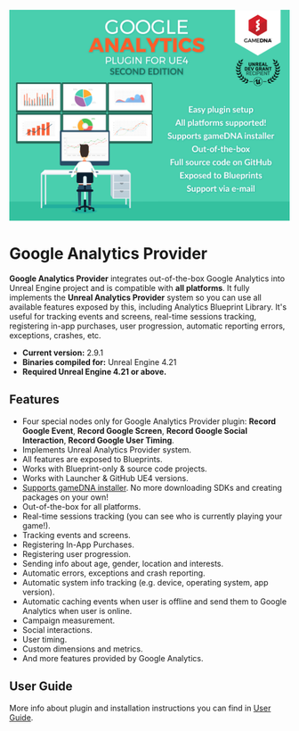 ![Splash](Resources/Splash.png)

# Google Analytics Provider

**Google Analytics Provider** integrates out-of-the-box Google Analytics into Unreal Engine project and is compatible with **all platforms**. It fully implements the **Unreal Analytics Provider** system so you can use all available features exposed by this, including Analytics Blueprint Library. It's useful for tracking events and screens, real-time sessions tracking, registering in-app purchases, user progression, automatic reporting errors, exceptions, crashes, etc.

* **Current version:** 2.9.1
* **Binaries compiled for:** Unreal Engine 4.21
* **Required Unreal Engine 4.21 or above.**

## Features
* Four special nodes only for Google Analytics Provider plugin: **Record Google Event**, **Record Google Screen**, **Record Google Social Interaction**, **Record Google User Timing**.
* Implements Unreal Analytics Provider system.
* All features are exposed to Blueprints.
* Works with Blueprint-only & source code projects.
* Works with Launcher & GitHub UE4 versions.
* [Supports gameDNA installer](https://github.com/gameDNAstudio/gameDNAinstaller). No more downloading SDKs and creating packages on your own!
* Out-of-the-box for all platforms.
* Real-time sessions tracking (you can see who is currently playing your game!).
* Tracking events and screens.
* Registering In-App Purchases.
* Registering user progression.
* Sending info about age, gender, location and interests.
* Automatic errors, exceptions and crash reporting.
* Automatic system info tracking (e.g. device, operating system, app version).
* Automatic caching events when user is offline and send them to Google Analytics when user is online.
* Campaign measurement.
* Social interactions.
* User timing.
* Custom dimensions and metrics.
* And more features provided by Google Analytics.

## User Guide
More info about plugin and installation instructions you can find in [User Guide](Documentation/GoogleAnalytics_UserGuide.pdf).
